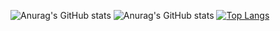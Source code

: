 ![Anurag's GitHub stats](https://github-readme-stats.vercel.app/api?username=dongs365&show_icons=true&theme=radical)
![Anurag's GitHub stats](https://github-readme-stats.vercel.app/api?username=dongs365&show_icons=true&include_all_commits=true?count_private=true?include_all_commits=true&theme=vue)
[![Top Langs](https://github-readme-stats.vercel.app/api/top-langs/?username=adongs365&layout=compact)](https://github.com/dongs365/blog)


